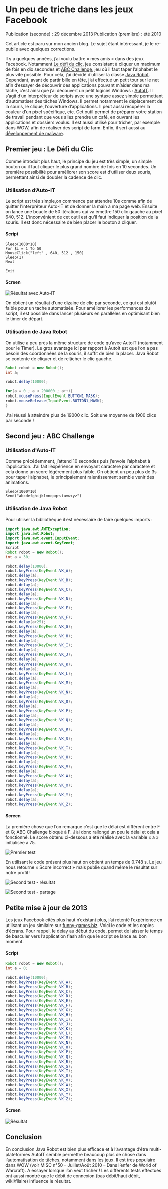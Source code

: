 # Un peu de triche dans les jeux Facebook

Publication (seconde) : 29 décembre 2013
Publication (première) : été 2010

Cet article est paru sur mon ancien blog. Le sujet étant intéressant, je le re-publie avec quelques corrections.

Il y a quelques années, j’ai voulu battre « mes amis » dans des jeux Facebook. Notamment [Le défi du clic](http://www.facebook.com/#!/apps/application.php?id=131516040209649&ref=ts), jeu consistant à cliquer un maximum de fois en dix secondes et [ABC Challenge](http://www.facebook.com/apps/application.php?id=354325192762&ref=ts), jeu où il faut taper l’alphabet le plus vite possible. Pour cela, j’ai décidé d’utiliser la classe [Java Robot](http://download.oracle.com/docs/cd/E17476_01/javase/1.4.2/docs/api/java/awt/Robot.html). Cependant, avant de partir bille en tête, j’ai effectué un petit tour sur le net afin d’essayer de découvrir des applications pouvant m’aider dans ma tâche, c’est ainsi que j’ai découvert un petit logiciel Windows : [AutoIT](http://www.autoitscript.com/). Il s’agit d’un interpréteur de scripts avec une syntaxe assez simple permettant d’automatiser des tâches Windows. Il permet notamment le déplacement de la souris, le clique, l’ouverture d’applications. Il peut aussi récupérer la couleur d’un pixel spécifique, etc. Cet outil permet de préparer votre station de travail pendant que vous allez prendre un café, en ouvrant les applications et dossiers voulus. Il est aussi utilisé pour tricher, par exemple dans WOW, afin de réaliser des script de farm. Enfin, il sert aussi au [développement de malware](http://code.google.com/p/malware-lu/wiki/en_analyse_autoit_ransomware).

## Premier jeu : Le Défi du Clic

Comme introduit plus haut, le principe du jeu est très simple, un simple bouton ou il faut cliquer le plus grand nombre de fois en 10 secondes. Un première possibilité pour améliorer son score est d’utiliser deux souris, permettant ainsi de doubler la cadence de clic.

### Utilisation d’Auto-IT

Le script est très simple,on commence par attendre 10s comme afin de quitter l’interpréteur Auto-IT et de donner la main à ma page web. Ensuite on lance une boucle de 50 itérations qui va émettre 150 clic gauche au pixel 640, 512. L’inconvénient de cet outil est qu’il faut indiquer la position de la souris. Il est donc nécessaire de bien placer le bouton à cliquer.

#### Script

```
Sleep(1000*10)
For $i = 1 To 50
MouseClick("left" , 640, 512 , 150)
Sleep(1)
Next
 
Exit
```

#### Screen

![Résultat avec Auto-IT](http://www.antoine-cervoise.fr/wp-content/uploads/2012/10/Autoit_clic.png)

On obtient un résultat d’une dizaine de clic par seconde, ce qui est plutôt faible pour un tache automatisée. Pour améliorer les performances du script, il est possible dans lancer plusieurs en parallèles en optimisant bien le timer de départ.

### Utilisation de Java Robot

On utilise a peu près la même structure de code qu’avec AutoIT (notamment pour le Timer).  Le gros avantage ici par rapport à AutoIt est que l’on a pas besoin des coordonnées de la souris, il suffit de bien la placer. Java Robot se contente de cliquer et de relâcher le clic gauche.

```java
Robot robot = new Robot();
int a;
 
robot.delay(10000);
 
for(a = 0 ; a < 200000 ; a++){
robot.mousePress(InputEvent.BUTTON1_MASK);
robot.mouseRelease(InputEvent.BUTTON1_MASK);
}
```

J‘ai réussi à atteindre plus de 19000 clic. Soit une moyenne de 1900 clics par seconde !

## Second jeu : ABC Challenge

### Utilisation d'Auto-IT

Comme précédemment, j’attend 10 secondes puis j’envoie l’alphabet à l’application. J’ai fait l’expérience en envoyant caractère par caractère et cela donne un score légèrement plus faible. On obtient un peu plus de 3s pour taper l’alphabet, le principalement ralentissement semble venir des animations.

```
Sleep(1000*10)
Send("abcdefghijklmnopqrstuvwxyz")
```

### Utilisation de Java Robot

Pour utiliser la bibliothèque il est nécessaire de faire quelques imports :

```java
import java.awt.AWTException;
import java.awt.Robot;
import java.awt.event.InputEvent;
import java.awt.event.KeyEvent;
Script
Robot robot = new Robot();
int a = 30;
 
robot.delay(10000);
robot.keyPress(KeyEvent.VK_A);
robot.delay(a);
robot.keyPress(KeyEvent.VK_B);
robot.delay(a);
robot.keyPress(KeyEvent.VK_C);
robot.delay(a);
robot.keyPress(KeyEvent.VK_D);
robot.delay(a);
robot.keyPress(KeyEvent.VK_E);
robot.delay(a);
robot.keyPress(KeyEvent.VK_F);
robot.delay(a+25);
robot.keyPress(KeyEvent.VK_G);
robot.delay(a);
robot.keyPress(KeyEvent.VK_H);
robot.delay(a);
robot.keyPress(KeyEvent.VK_I);
robot.delay(a);
robot.keyPress(KeyEvent.VK_J);
robot.delay(a);
robot.keyPress(KeyEvent.VK_K);
robot.delay(a);
robot.keyPress(KeyEvent.VK_L);
robot.delay(a);
robot.keyPress(KeyEvent.VK_M);
robot.delay(a);
robot.keyPress(KeyEvent.VK_N);
robot.delay(a);
robot.keyPress(KeyEvent.VK_O);
robot.delay(a);
robot.keyPress(KeyEvent.VK_P);
robot.delay(a);
robot.keyPress(KeyEvent.VK_Q);
robot.delay(a);
robot.keyPress(KeyEvent.VK_R);
robot.delay(a);
robot.keyPress(KeyEvent.VK_S);
robot.delay(a);
robot.keyPress(KeyEvent.VK_T);
robot.delay(a);
robot.keyPress(KeyEvent.VK_U);
robot.delay(a);
robot.keyPress(KeyEvent.VK_V);
robot.delay(a);
robot.keyPress(KeyEvent.VK_W);
robot.delay(a);
robot.keyPress(KeyEvent.VK_X);
robot.delay(a);
robot.keyPress(KeyEvent.VK_Y);
robot.delay(a);
robot.keyPress(KeyEvent.VK_Z);
```

#### Screen

La première chose que l’on remarque c’est que le délai est différent entre F et G; ABC Challenge bloqué à F. J’ai donc rallongé un peu le délai et cela a fonctionné. Le score obtenu ci-dessous a été réalisé avec la variable « a » initialisée à 75.

![Premier test](http://www.cervezhack.fr/wp-content/uploads/2013/01/jRobot_75-300x180.png)

En utilisant le code présent plus haut on obtient un temps de 0.748 s. Le jeu nous retourne « Score incorrect » mais publie quand même le résultat sur notre profil !

![Second test - résultat](http://www.cervezhack.fr/wp-content/uploads/2013/01/jRobot_incorrect-300x179.png)

![Second test - partage](http://www.cervezhack.fr/wp-content/uploads/2013/01/jRobot_0748-300x83.png)



## Petite mise à jour de 2013

Les jeux Facebook cités plus haut n’existant plus, j’ai retenté l’expérience en utilisant un jeu similaire sur [funny-games.biz](http://www.funny-games.biz/fingerfenzy.html). Voici le code et les copies d’écrans. Pour rappel, le delay au début du code, permet de laisser le temps de basculer vers l’application flash afin que le script se lance au bon moment.

#### Script
```java
Robot robot = new Robot();
int a = 0;
 
robot.delay(10000);
robot.keyPress(KeyEvent.VK_A);
robot.keyPress(KeyEvent.VK_B);
robot.keyPress(KeyEvent.VK_C);
robot.keyPress(KeyEvent.VK_D);
robot.keyPress(KeyEvent.VK_E);
robot.keyPress(KeyEvent.VK_F);
robot.keyPress(KeyEvent.VK_G);
robot.keyPress(KeyEvent.VK_H);
robot.keyPress(KeyEvent.VK_I);
robot.keyPress(KeyEvent.VK_J);
robot.keyPress(KeyEvent.VK_K);
robot.keyPress(KeyEvent.VK_L);
robot.keyPress(KeyEvent.VK_M);
robot.keyPress(KeyEvent.VK_N);
robot.keyPress(KeyEvent.VK_O);
robot.keyPress(KeyEvent.VK_P);
robot.keyPress(KeyEvent.VK_Q);
robot.keyPress(KeyEvent.VK_R);
robot.keyPress(KeyEvent.VK_S);
robot.keyPress(KeyEvent.VK_T);
robot.keyPress(KeyEvent.VK_U);
robot.keyPress(KeyEvent.VK_V);
robot.keyPress(KeyEvent.VK_W);
robot.keyPress(KeyEvent.VK_X);
robot.keyPress(KeyEvent.VK_Y);
robot.keyPress(KeyEvent.VK_Z);
```

#### Screen

![Résultat](http://www.cervezhack.fr/wp-content/uploads/2013/01/abc-300x216.jpg)


## Conclusion

En conclusion Java Robot est bien plus efficace et à l’avantage d’être multi-plateformes AutoIT semble permettre beaucoup plus de chose dans l’automatisation de tâches, notamment dans les jeux. Il est très populaire dans WOW (voir MISC n°50 – Juillet/Août 2010 – Dans l’enfer de World of Warcraft). A essayer lorsque l’on veut tricher ! Les différents tests effectués ont aussi montré que le débit de connexion (bas débit/haut débit, wiki/filaire) influence le résultat.



